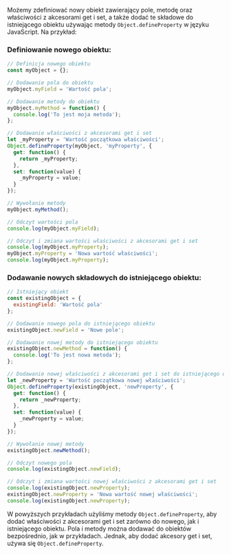 Możemy zdefiniować nowy obiekt zawierający pole, metodę oraz właściwości z akcesorami get i set, a także dodać te składowe do istniejącego obiektu używając metody `Object.defineProperty` w języku JavaScript. Na przykład:

### Definiowanie nowego obiektu:

```javascript
// Definicja nowego obiektu
const myObject = {};

// Dodawanie pola do obiektu
myObject.myField = 'Wartość pola';

// Dodawanie metody do obiektu
myObject.myMethod = function() {
  console.log('To jest moja metoda');
};

// Dodawanie właściwości z akcesorami get i set
let _myProperty = 'Wartość początkowa właściwości';
Object.defineProperty(myObject, 'myProperty', {
  get: function() {
    return _myProperty;
  },
  set: function(value) {
    _myProperty = value;
  }
});

// Wywołanie metody
myObject.myMethod();

// Odczyt wartości pola
console.log(myObject.myField);

// Odczyt i zmiana wartości właściwości z akcesorami get i set
console.log(myObject.myProperty);
myObject.myProperty = 'Nowa wartość właściwości';
console.log(myObject.myProperty);
```

### Dodawanie nowych składowych do istniejącego obiektu:

```javascript
// Istniejący obiekt
const existingObject = {
  existingField: 'Wartość pola'
};

// Dodawanie nowego pola do istniejącego obiektu
existingObject.newField = 'Nowe pole';

// Dodawanie nowej metody do istniejącego obiektu
existingObject.newMethod = function() {
  console.log('To jest nowa metoda');
};

// Dodawanie nowej właściwości z akcesorami get i set do istniejącego obiektu
let _newProperty = 'Wartość początkowa nowej właściwości';
Object.defineProperty(existingObject, 'newProperty', {
  get: function() {
    return _newProperty;
  },
  set: function(value) {
    _newProperty = value;
  }
});

// Wywołanie nowej metody
existingObject.newMethod();

// Odczyt nowego pola
console.log(existingObject.newField);

// Odczyt i zmiana wartości nowej właściwości z akcesorami get i set
console.log(existingObject.newProperty);
existingObject.newProperty = 'Nowa wartość nowej właściwości';
console.log(existingObject.newProperty);
```

W powyższych przykładach użyliśmy metody `Object.defineProperty`, aby dodać właściwości z akcesorami get i set zarówno do nowego, jak i istniejącego obiektu. Pola i metody można dodawać do obiektów bezpośrednio, jak w przykładach. Jednak, aby dodać akcesory get i set, używa się `Object.defineProperty`.